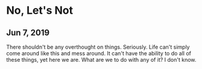 # No, Let's Not
## Jun 7, 2019

There shouldn't be any overthought on things. Seriously. Life can't simply come 
around like this and mess around. It can't have the ability to do all of these 
things, yet here we are. What are we to do with any of it? I don't know.
